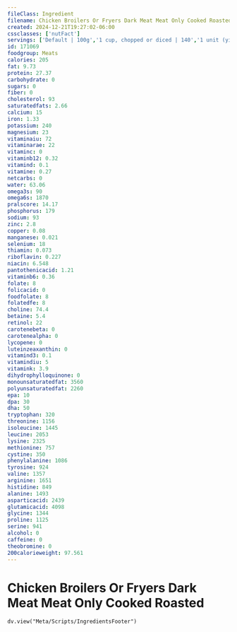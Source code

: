 ```yaml
---
fileClass: Ingredient
filename: Chicken Broilers Or Fryers Dark Meat Meat Only Cooked Roasted
created: 2024-12-21T19:27:02-06:00
cssclasses: ['nutFact']
servings: ['Default | 100g','1 cup, chopped or diced | 140','1 unit (yield from 1 lb ready-to-cook chicken) | 81','1/2 chicken, bone and skin removed | 136']
id: 171069
foodgroup: Meats
calories: 205
fat: 9.73
protein: 27.37
carbohydrate: 0
sugars: 0
fiber: 0
cholesterol: 93
saturatedfats: 2.66
calcium: 15
iron: 1.33
potassium: 240
magnesium: 23
vitaminaiu: 72
vitaminarae: 22
vitaminc: 0
vitaminb12: 0.32
vitamind: 0.1
vitamine: 0.27
netcarbs: 0
water: 63.06
omega3s: 90
omega6s: 1870
pralscore: 14.17
phosphorus: 179
sodium: 93
zinc: 2.8
copper: 0.08
manganese: 0.021
selenium: 18
thiamin: 0.073
riboflavin: 0.227
niacin: 6.548
pantothenicacid: 1.21
vitaminb6: 0.36
folate: 8
folicacid: 0
foodfolate: 8
folatedfe: 8
choline: 74.4
betaine: 5.4
retinol: 22
carotenebeta: 0
carotenealpha: 0
lycopene: 0
luteinzeaxanthin: 0
vitamind3: 0.1
vitamindiu: 5
vitamink: 3.9
dihydrophylloquinone: 0
monounsaturatedfat: 3560
polyunsaturatedfat: 2260
epa: 10
dpa: 30
dha: 50
tryptophan: 320
threonine: 1156
isoleucine: 1445
leucine: 2053
lysine: 2325
methionine: 757
cystine: 350
phenylalanine: 1086
tyrosine: 924
valine: 1357
arginine: 1651
histidine: 849
alanine: 1493
asparticacid: 2439
glutamicacid: 4098
glycine: 1344
proline: 1125
serine: 941
alcohol: 0
caffeine: 0
theobromine: 0
200calorieweight: 97.561
---
```


# Chicken Broilers Or Fryers Dark Meat Meat Only Cooked Roasted

```dataviewjs
dv.view("Meta/Scripts/IngredientsFooter")
```